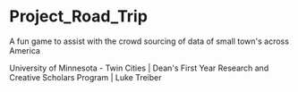 # Project_Road_Trip

A fun game to assist with the crowd sourcing of data of small town's across America

University of Minnesota - Twin Cities | Dean's First Year Research and Creative Scholars Program | Luke Treiber
